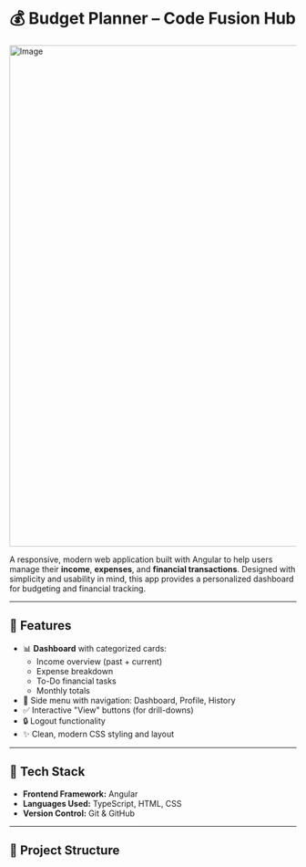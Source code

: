 
# 💰 Budget Planner – Code Fusion Hub

<img width="1876" height="879" alt="Image" src="https://github.com/user-attachments/assets/ed7c2883-29f8-4a52-ad0c-7d71a07524e4" />

A responsive, modern web application built with Angular to help users manage their **income**, **expenses**, and **financial transactions**. Designed with simplicity and usability in mind, this app provides a personalized dashboard for budgeting and financial tracking.

---

## 🚀 Features

- 📊 **Dashboard** with categorized cards:
  - Income overview (past + current)
  - Expense breakdown
  - To-Do financial tasks
  - Monthly totals
- 🧾 Side menu with navigation: Dashboard, Profile, History
- ✅ Interactive "View" buttons (for drill-downs)
- 🔒 Logout functionality
- ✨ Clean, modern CSS styling and layout

---

## 🧩 Tech Stack

- **Frontend Framework:** Angular
- **Languages Used:** TypeScript, HTML, CSS
- **Version Control:** Git & GitHub

---

## 📂 Project Structure


